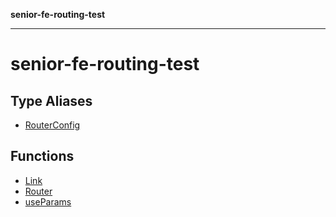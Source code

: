 **senior-fe-routing-test**

***

# senior-fe-routing-test

## Type Aliases

- [RouterConfig](type-aliases/RouterConfig.md)

## Functions

- [Link](functions/Link.md)
- [Router](functions/Router.md)
- [useParams](functions/useParams.md)
